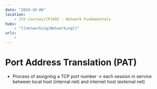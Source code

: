```yaml
---
date: "2024-10-06"
location: 
    - JCU courses/CP1402 - Network Fundamentals
hubs: 
    - "[[networking|Networking]]"
urls:
    - 
---
```


# Port Address Translation (PAT)
+ Process of assigning a TCP port number -> each session in service between local host (internal net) and internet host (external net)

